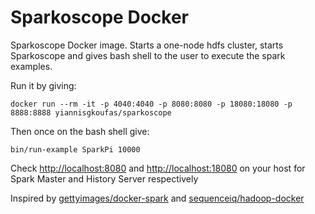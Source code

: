 # Sparkoscope Docker

Sparkoscope Docker image. Starts a one-node hdfs cluster, starts Sparkoscope and gives bash shell to the user to
execute the spark examples.

Run it by giving:
```
docker run --rm -it -p 4040:4040 -p 8080:8080 -p 18080:18080 -p 8888:8888 yiannisgkoufas/sparkoscope
```
Then once on the bash shell give:
```
bin/run-example SparkPi 10000
```

Check [http://localhost:8080](http://localhost:8080) and [http://localhost:18080](http://localhost:18080) on your host for Spark Master and History Server respectively

Inspired by [gettyimages/docker-spark](https://github.com/gettyimages/docker-spark) and
[sequenceiq/hadoop-docker](https://github.com/sequenceiq/hadoop-docker)
